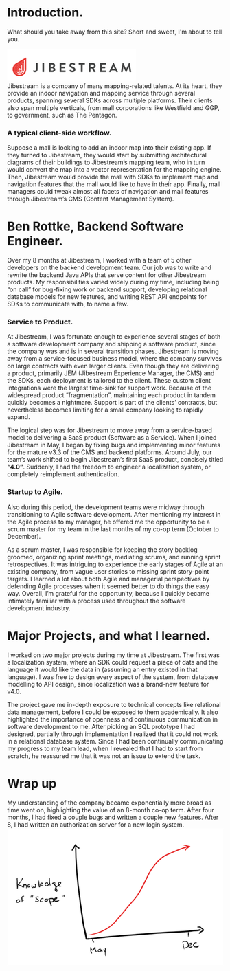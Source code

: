 # Introduction.
What should you take away from this site? Short and sweet, I'm about to tell you.

![Jibestream Logo][js-logo]  
Jibestream is a company of many mapping-related talents. At its heart, they provide an indoor navigation and mapping service through several products, spanning several SDKs across multiple platforms. Their clients also span multiple verticals, from mall corporations like Westfield and GGP, to government, such as The Pentagon.

### A typical client-side workflow.
Suppose a mall is looking to add an indoor map into their existing app. If they turned to Jibestream, they would start by submitting architectural diagrams of their buildings to Jibestream’s mapping team, who in turn would convert the map into a vector representation for the mapping engine. Then, Jibestream would provide the mall with SDKs to implement map and navigation features that the mall would like to have in their app. Finally, mall managers could tweak almost all facets of navigation and mall features through Jibestream’s CMS (Content Management System).

# Ben Rottke, Backend Software Engineer.
Over my 8 months at Jibestream, I worked with a team of 5 other developers on the backend development team. Our job was to write and rewrite the backend Java APIs that serve content for other Jibestream products. My responsibilities varied widely during my time, including being “on call” for bug-fixing work or backend support, developing relational database models for new features, and writing REST API endpoints for SDKs to communicate with, to name a few.

### Service to Product.
At Jibestream, I was fortunate enough to experience several stages of both a software development company and shipping a software product, since the company was and is in several transition phases. Jibestream is moving away from a service-focused business model, where the company survives on large contracts with even larger clients. Even though they are delivering a product, primarily JEM (Jibestream Experience Manager, the CMS) and the SDKs, each deployment is tailored to the client. These custom client integrations were the largest time-sink for support work. Because of the widespread product “fragmentation”, maintaining each product in tandem quickly becomes a nightmare. Support is part of the clients’ contracts, but nevertheless becomes limiting for a small company looking to rapidly expand.

The logical step was for Jibestream to move away from a service-based model to delivering a SaaS product (Software as a Service). When I joined Jibestream in May, I began by fixing bugs and implementing minor features for the mature v3.3 of the CMS and backend platforms. Around July, our team’s work shifted to begin Jibestream’s first SaaS product, concisely titled **“4.0”**. Suddenly, I had the freedom to engineer a localization system, or completely reimplement authentication.

### Startup to Agile.
Also during this period, the development teams were midway through transitioning to Agile software development. After mentioning my interest in the Agile process to my manager, he offered me the opportunity to be a scrum master for my team in the last months of my co-op term (October to December).

As a scrum master, I was responsible for keeping the story backlog groomed, organizing sprint meetings, mediating scrums, and running sprint retrospectives. It was intriguing to experience the early stages of Agile at an existing company, from vague user stories to missing sprint story-point targets. I learned a lot about both Agile and managerial perspectives by defending Agile processes when it seemed better to do things the easy way. Overall, I’m grateful for the opportunity, because I quickly became intimately familiar with a process used throughout the software development industry.

# Major Projects, and what I learned.
I worked on two major projects during my time at Jibestream. The first was a localization system, where an SDK could request a piece of data and the language it would like the data in (assuming an entry existed in that language). I was free to design every aspect of the system, from database modelling to API design, since localization was a brand-new feature for v4.0.

The project gave me in-depth exposure to technical concepts like relational data management, before I could be exposed to them academically. It also highlighted the importance of openness and continuous communication in software development to me. After picking an SQL prototype I had designed, partially through implementation I realized that it could not work in a relational database system. Since I had been continually communicating my progress to my team lead, when I revealed that I had to start from scratch, he reassured me that it was not an issue to extend the task.

# Wrap up
My understanding of the company became exponentially more broad as time went on, highlighting the value of an 8-month co-op term. After four months, I had fixed a couple bugs and written a couple new features. After 8, I had written an authorization server for a new login system.
![Knowledge over time][scope-graph]


[js-logo]: js-logo-2.png "Jibestream Logo"
[scope-graph]: knowledge.png "Knowledge over time"
